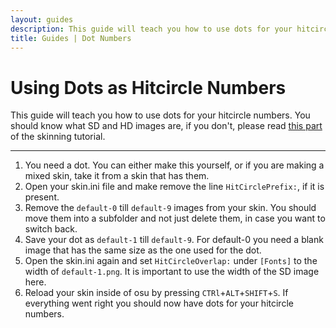 ```yaml
---
layout: guides
description: This guide will teach you how to use dots for your hitcircle numbers.
title: Guides | Dot Numbers
---
```


# Using Dots as Hitcircle Numbers

This guide will teach you how to use dots for your hitcircle numbers. You should know what SD and HD images are, if you don't, please read [this part](https://rockroller01.github.io/skinninginfo/tutorial/introduction#hdsd-elements-aspect-ratios-and-resolution) of the skinning tutorial.

---

1. You need a dot. You can either make this yourself, or if you are making a mixed skin, take it from a skin that has them.
2. Open your skin.ini file and make remove the line `HitCirclePrefix:`, if it is present.
3. Remove the `default-0` till `default-9` images from your skin. You should move them into a subfolder and not just delete them, in case you want to switch back.
4. Save your dot as `default-1` till `default-9`. For default-0 you need a blank image that has the same size as the one used for the dot.
5. Open the skin.ini again and set `HitCircleOverlap:` under `[Fonts]` to the width of `default-1.png`. It is important to use the width of the SD image here.
6. Reload your skin inside of osu by pressing `CTRl`+`ALT`+`SHIFT`+`S`. If everything went right you should now have dots for your hitcircle numbers.
